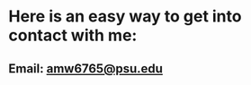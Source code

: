 # Here is an easy way to get into contact with me:
## Email: [amw6765@psu.edu](mailto:amw6765@psu.edu)

